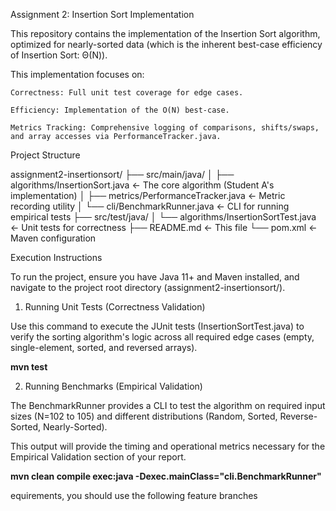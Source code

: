 Assignment 2: Insertion Sort Implementation

This repository contains the implementation of the Insertion Sort algorithm, optimized for nearly-sorted data (which is the inherent best-case efficiency of Insertion Sort: Θ(N)).

This implementation focuses on:

    Correctness: Full unit test coverage for edge cases.

    Efficiency: Implementation of the O(N) best-case.

    Metrics Tracking: Comprehensive logging of comparisons, shifts/swaps, and array accesses via PerformanceTracker.java.

Project Structure

assignment2-insertionsort/
├── src/main/java/
│ ├── algorithms/InsertionSort.java        <- The core algorithm (Student A's implementation)
│ ├── metrics/PerformanceTracker.java      <- Metric recording utility
│ └── cli/BenchmarkRunner.java             <- CLI for running empirical tests
├── src/test/java/
│ └── algorithms/InsertionSortTest.java    <- Unit tests for correctness
├── README.md                              <- This file
└── pom.xml                                <- Maven configuration

Execution Instructions

To run the project, ensure you have Java 11+ and Maven installed, and navigate to the project root directory (assignment2-insertionsort/).
1. Running Unit Tests (Correctness Validation)

Use this command to execute the JUnit tests (InsertionSortTest.java) to verify the sorting algorithm's logic across all required edge cases (empty, single-element, sorted, and reversed arrays).

**mvn test**

2. Running Benchmarks (Empirical Validation)

The BenchmarkRunner provides a CLI to test the algorithm on required input sizes (N=102 to 105) and different distributions (Random, Sorted, Reverse-Sorted, Nearly-Sorted).

This output will provide the timing and operational metrics necessary for the Empirical Validation section of your report.

**mvn clean compile exec:java -Dexec.mainClass="cli.BenchmarkRunner"**

equirements, you should use the following feature branches